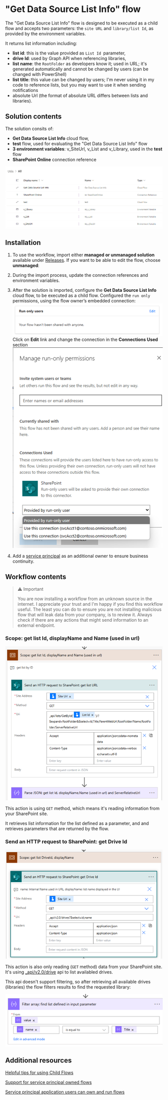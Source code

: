 # "Get Data Source List Info" flow

The "Get Data Source List Info" flow is designed to be executed as a child flow and accepts two parameters: the `site URL` and `library/list Id`, as provided by the environment variables.

It returns list information including:

- **list id**: this is the value provided as `List Id `parameter,
- **drive Id**: used by Graph API when referencing libraries, 
- **list name**: the `RootFolder` as developers know it; used in URL; it's generated automatically and cannot be changed by users (can be changed with PowerShell)
- **list title**: this value can be changed by users; I'm never using it in my code to reference lists, but you may want to use it when sending notifications
- absolute Url (the format of absolute URL differs between lists and libraries).

## Solution contents

The solution consits of:

- **Get Data Source List Info** cloud flow, 
- **test** flow, used for evaluating the "Get Data Source List Info" flow
- **3 environment variables**: v_SiteUrl, v_List and v_Library, used in the **test** flow
- **SharePoint Online** connection reference

![resources](./img/resources.png)

## Installation

1. To use the workflow, import either **managed or unmanaged solution** available under [Releases](https://github.com/kkazala/PowerAutomate-Get-Data-Source-List-Info/releases). If you want to be able to edit the flow, choose **unmanaged**:

1. During the import process, update the connection references and environment variables.

1. After the solution is imported, configure the **Get Data Source List Info** cloud flow, to be executed as a child flow. Configured  the `run only` permissions, using the flow owner’s embedded connection:
 ![Run Only Users](./img/runOnlyUser.png) 
 Click on **Edit** link and change the connection in the **Connections Used** section
 ![Run Only Connection](./img/runOnlyConnection.png)

1. Add a [service principal](https://learn.microsoft.com/en-us/power-automate/service-principal-support) as an additional owner to ensure business continuity.

## Workflow contents

> ⚠️ Important
>
> You are now installing a workflow from an unknown source in the internet. I appreciate your trust and I'm happy if you find this workflow useful.
> The least you can do to ensure you are not installing malicious flow that will leak data from your company, is to review it. Always check if there are any actions that might send information to an external endpoint. 

###  Scope: get list Id, displayName and Name (used in url)

![](./img/scope1.png)

This action is using `GET` method, which means it's reading information from your SharePoint site.

It retrieves list information for the list defined as a parameter, and and retrieves parameters that are returned by the flow.

### Send an HTTP request to SharePoint: get Drive Id

![alt text](./img/scope2.png)

This action is also only reading (`GET` method) data from your SharePoint site. 
It's using [_api/v2.0/drive](https://learn.microsoft.com/en-us/graph/api/drive-list?view=graph-rest-1.0&tabs=http) api to list availabled drives. 

This api doesn't support filtering, so after retrieving all available drives (libraries) the flow filters results to find the requested library:

![filter results](./img/filter.png)

## Additional resources

[Helpful tips for using Child Flows](https://www.microsoft.com/en-us/power-platform/blog/power-automate/helpful-tips-for-using-child-flows/?msockid=3f7882d233bd676f193e961932e66616)

[Support for service principal owned flows](https://learn.microsoft.com/en-us/power-automate/service-principal-support)

[Service principal application users can own and run flows](https://learn.microsoft.com/en-us/power-platform/release-plan/2023wave1/power-automate/enable-flows-that-are-owned-service-principals)
